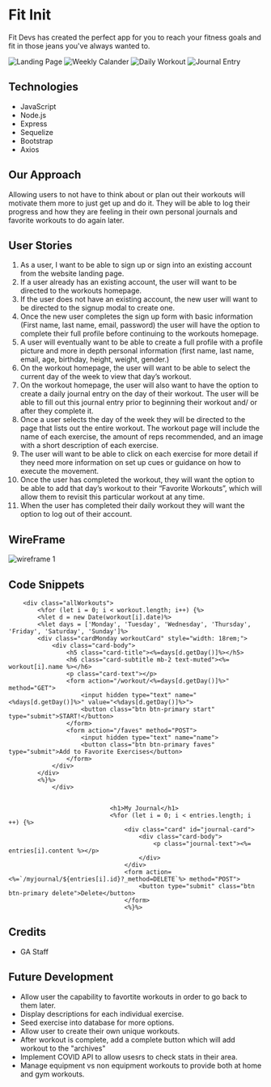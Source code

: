 # Fit Init
Fit Devs has created the perfect app for you to reach your fitness goals and fit in those jeans you've always wanted to.

![Landing Page](https://i.imgur.com/sLA8OKm.png)
![Weekly Calander](https://i.imgur.com/XdMAR3n.png)
![Daily Workout](https://i.imgur.com/rNIMeDy.png)
![Journal Entry](https://i.imgur.com/DK8M2Ee.png)

## Technologies
* JavaScript
* Node.js
* Express
* Sequelize
* Bootstrap
* Axios

## Our Approach
Allowing users to not have to think about or plan out their workouts will motivate them more to just get up and do it. They will be able to log their progress and how they are feeling in their own personal journals and favorite workouts to do again later. 

## User Stories
1. As a user, I want to be able to sign up or sign into an existing account from the website landing page.
2. If a user already has an existing account, the user will want to be directed to the workouts homepage.
3. If the user does not have an existing account, the new user will want to be directed to the signup modal to create one.
4. Once the new user completes the sign up form with basic information (First name, last name, email, password) the user will have the option to complete their full profile before continuing to the workouts homepage.
5. A user will eventually want to be able to create a full profile with a profile picture and more in depth personal information (first name, last name, email, age, birthday, height, weight, gender.)
6. On the workout homepage, the user will want to be able to select the current day of the week to
view that day’s workout.
7. On the workout homepage, the user will also want to have the option to create a daily journal
entry on the day of their workout. The user will be able to fill out this journal entry prior to
beginning their workout and/ or after they complete it.
8. Once a user selects the day of the week they will be directed to the page that lists out the entire
workout. The workout page will include the name of each exercise, the amount of reps
recommended, and an image with a short description of each exercise.
9. The user will want to be able to click on each exercise for more detail if they need more
information on set up cues or guidance on how to execute the movement.
10. Once the user has completed the workout, they will want the option to be able to add that day’s
workout to their “Favorite Workouts”, which will allow them to revisit this particular workout at
any time.
11. When the user has completed their daily workout they will want the option to log out of their
account.

## WireFrame
![wireframe 1](https://i.imgur.com/mHkIwhT.png)

## Code Snippets
        <div class="allWorkouts">
            <%for (let i = 0; i < workout.length; i++) {%>
            <%let d = new Date(workout[i].date)%>
            <%let days = ['Monday', 'Tuesday', 'Wednesday', 'Thursday', 'Friday', 'Saturday', 'Sunday']%>
            <div class="cardMonday workoutCard" style="width: 18rem;">
                <div class="card-body">
                    <h5 class="card-title"><%=days[d.getDay()]%></h5>
                    <h6 class="card-subtitle mb-2 text-muted"><%= workout[i].name %></h6>
                    <p class="card-text"></p>
                    <form action="/workout/<%=days[d.getDay()]%>" method="GET">
                        <input hidden type="text" name="<%days[d.getDay()]%>" value="<%days[d.getDay()]%>">
                        <button class="btn btn-primary start" type="submit">START!</button>
                    </form>
                    <form action="/faves" method="POST">
                        <input hidden type="text" name="name">
                        <button class="btn btn-primary faves" type="submit">Add to Favorite Exercises</button>
                    </form>
                </div>
            </div>
            <%}%>
                </div>
                
                
                                <h1>My Journal</h1>
                                <%for (let i = 0; i < entries.length; i ++) {%>
                                    <div class="card" id="journal-card">
                                        <div class="card-body">
                                            <p class="journal-text"><%= entries[i].content %></p>
                                        </div>
                                    </div>
                                    <form action=<%=`/myjournal/${entries[i].id}?_method=DELETE`%> method="POST">
                                        <button type="submit" class="btn btn-primary delete">Delete</button>
                                    </form>
                                    <%}%>

## Credits
* GA Staff

## Future Development
* Allow user the capability to favortite workouts in order to go back to them later.
* Display descriptions for each individual exercise.
* Seed exercise into database for more options.
* Allow user to create their own unique workouts.
* After workout is complete, add a complete button which will add workout to the "archives"
* Implement COVID API to allow usesrs to check stats in their area.
* Manage equipment vs non equipment workouts to provide both at home and gym workouts.
